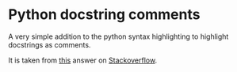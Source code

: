 # Python docstring comments

A very simple addition to the python syntax highlighting to highlight
docstrings as comments.

It is taken from [this](http://stackoverflow.com/a/16051080) answer on
[Stackoverflow](https://www.stackoverflow.com).

